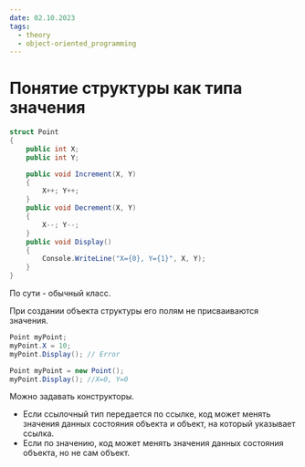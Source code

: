 ```yaml
---
date: 02.10.2023
tags:
  - theory
  - object-oriented_programming
---
```

# Понятие структуры как типа значения
```cs
struct Point
{
	public int X;
	public int Y;

	public void Increment(X, Y)
	{
		X++; Y++;
	}
	public void Decrement(X, Y)
	{
		X--; Y--;
	}
	public void Display()
	{
		Console.WriteLine("X={0}, Y={1}", X, Y);
	}
}
```
По сути - обычный класс.

При создании объекта структуры его полям не присваиваются значения.

```cs
Point myPoint;
myPoint.X = 10;
myPoint.Display(); // Error

Point myPoint = new Point();
myPoint.Display(); //X=0, Y=0
```

Можно задавать конструкторы.

- Если ссылочный тип передается по ссылке, код может менять значения данных состояния объекта и объект, на который указывает ссылка.
- Если по значению, код может менять значения данных состояния объекта, но не сам объект.

